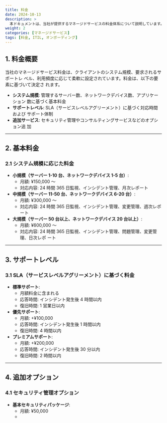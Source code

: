 ```yaml
---
title: 料金
date: 2024-10-13
description: >
  本ドキュメントは、当社が提供するマネージドサービスの料金体系について説明しています。各サービスの価格詳細と、それに含まれるサポート内容を記載しています。
weight: 2
categories: [マネージドサービス]
tags: [料金, ITIL, オンボーディング]
---
```


## 1. 料金概要

当社のマネージドサービス料金は、クライアントのシステム規模、要求されるサポートレ
ベル、利用頻度に応じて柔軟に設定されています。料金は、以下の要素に基づいて決定さ
れます。

- **システム規模**: 管理するサーバー数、ネットワークデバイス数、アプリケーション
  数に基づく基本料金
- **サポートレベル**: SLA（サービスレベルアグリーメント）に基づく対応時間および
  サポート体制
- **追加サービス**: セキュリティ管理やコンサルティングサービスなどのオプション追
  加

---

## 2. 基本料金

### 2.1 システム規模に応じた料金

- **小規模（サーバー 1-10 台、ネットワークデバイス 1-5 台）**:
  - 月額: ¥150,000 ～
  - 対応内容: 24 時間 365 日監視、インシデント管理、月次レポート
- **中規模（サーバー 11-50 台、ネットワークデバイス 6-20 台）**:
  - 月額: ¥300,000 ～
  - 対応内容: 24 時間 365 日監視、インシデント管理、変更管理、週次レポート
- **大規模（サーバー 50 台以上、ネットワークデバイス 20 台以上）**:
  - 月額: ¥600,000 ～
  - 対応内容: 24 時間 365 日監視、インシデント管理、問題管理、変更管理、日次レポ
    ート

---

## 3. サポートレベル

### 3.1 SLA（サービスレベルアグリーメント）に基づく料金

- **標準サポート**:
  - 月額料金に含まれる
  - 応答時間: インシデント発生後 4 時間以内
  - 復旧時間: 1 営業日以内
- **優先サポート**:
  - 月額: +¥100,000
  - 応答時間: インシデント発生後 1 時間以内
  - 復旧時間: 4 時間以内
- **プレミアムサポート**:
  - 月額: +¥200,000
  - 応答時間: インシデント発生後 30 分以内
  - 復旧時間: 2 時間以内

---

## 4. 追加オプション

### 4.1 セキュリティ管理オプション

- **基本セキュリティパッケージ**:
  - 月額: ¥50,000
  -
